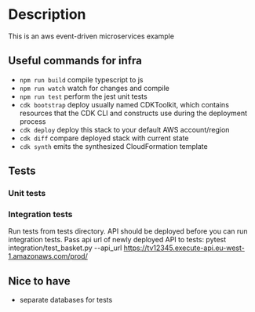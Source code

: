 # Description

This is an aws event-driven microservices example



## Useful commands for infra

* `npm run build`   compile typescript to js
* `npm run watch`   watch for changes and compile
* `npm run test`    perform the jest unit tests
* `cdk bootstrap`   deploy usually named CDKToolkit, which contains resources that the CDK CLI and constructs use during the deployment process
* `cdk deploy`      deploy this stack to your default AWS account/region
* `cdk diff`        compare deployed stack with current state
* `cdk synth`       emits the synthesized CloudFormation template

## Tests
### Unit tests
### Integration tests
Run tests from tests directory. API should be deployed before you can run integration tests.
Pass api url of newly deployed API to tests:
pytest integration/test_basket.py --api_url https://tv12345.execute-api.eu-west-1.amazonaws.com/prod/


## Nice to have
* separate databases for tests